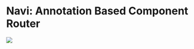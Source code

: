 # Navi: Annotation Based Component Router

[![](https://travis-ci.com/yanglifan/navi.svg?branch=master)]()